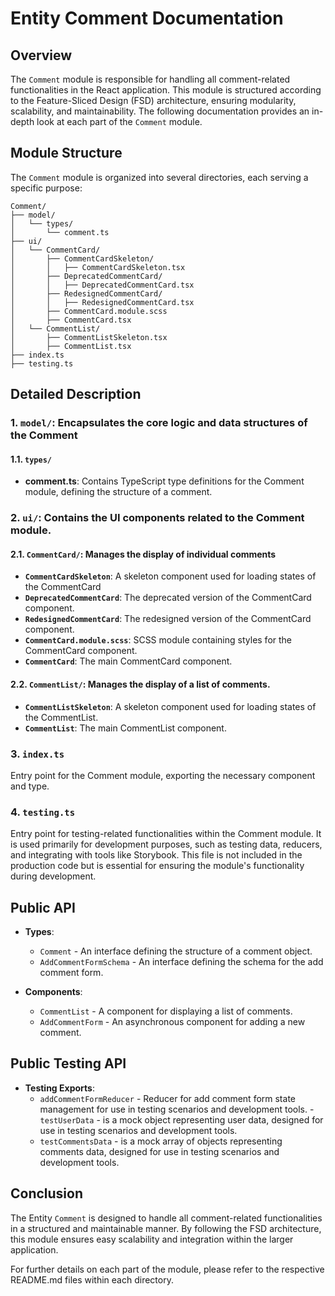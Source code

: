 # Entity Comment  Documentation

## Overview
The `Comment` module is responsible for handling all comment-related functionalities in the React application. This module is structured according to the Feature-Sliced Design (FSD) architecture, ensuring modularity, scalability, and maintainability. 
The following documentation provides an in-depth look at each part of the `Comment` module.

## Module Structure

The `Comment` module is organized into several directories, each serving a specific purpose:
```text
Comment/
├── model/
│   └── types/
│       └── comment.ts
├── ui/
│   └── CommentCard/
│       ├── CommentCardSkeleton/
│       │   ├── CommentCardSkeleton.tsx
│       ├── DeprecatedCommentCard/
│       │   ├── DeprecatedCommentCard.tsx
│       ├── RedesignedCommentCard/
│       │   ├── RedesignedCommentCard.tsx
│       ├── CommentCard.module.scss
│       ├── CommentCard.tsx
│   └── CommentList/
│       ├── CommentListSkeleton.tsx
│       ├── CommentList.tsx
├── index.ts
├── testing.ts
```

## Detailed Description

### 1. `model/`: Encapsulates the core logic and data structures of the Comment

#### 1.1. `types/`
- **comment.ts**: Contains TypeScript type definitions for the Comment module, defining the structure of a comment.

### 2. `ui/`: Contains the UI components related to the Comment module.

#### 2.1. `CommentCard/`: Manages the display of individual comments
- **`CommentCardSkeleton`**: A skeleton component used for loading states of the CommentCard
- **`DeprecatedCommentCard`**: The deprecated version of the CommentCard component.
- **`RedesignedCommentCard`**: The redesigned version of the CommentCard component.
- **`CommentCard.module.scss`**: SCSS module containing styles for the CommentCard component.
- **`CommentCard`**: The main CommentCard component.

#### 2.2. `CommentList/`: Manages the display of a list of comments.
- **`CommentListSkeleton`**: A skeleton component used for loading states of the CommentList.
- **`CommentList`**: The main CommentList component.

### 3. `index.ts`

Entry point for the Comment module, exporting the necessary component and type.

### 4. `testing.ts`

Entry point for testing-related functionalities within the Comment module. It is used primarily for development purposes, such as testing data, reducers, and integrating with tools like Storybook. This file is not included in the production code but is essential for ensuring the module's functionality during development.

## Public API

- **Types**:
    - `Comment` - An interface defining the structure of a comment object.
    - `AddCommentFormSchema` - An interface defining the schema for the add comment form.

- **Components**:
    - `CommentList` - A component for displaying a list of comments.
    - `AddCommentForm` - An asynchronous component for adding a new comment.


## Public Testing API
- **Testing Exports**:
    - `addCommentFormReducer` - Reducer for add comment form state management for use in testing scenarios and development tools.  - `testUserData` -  is a mock object representing user data, designed for use in testing scenarios and development tools.
    - `testCommentsData` -  is a mock array of objects representing comments data, designed for use in testing scenarios and development tools.


## Conclusion
The Entity `Comment` is designed to handle all comment-related functionalities in a structured and maintainable manner. By following the FSD architecture, this module ensures easy scalability and integration within the larger application.

For further details on each part of the module, please refer to the respective README.md files within each directory.
